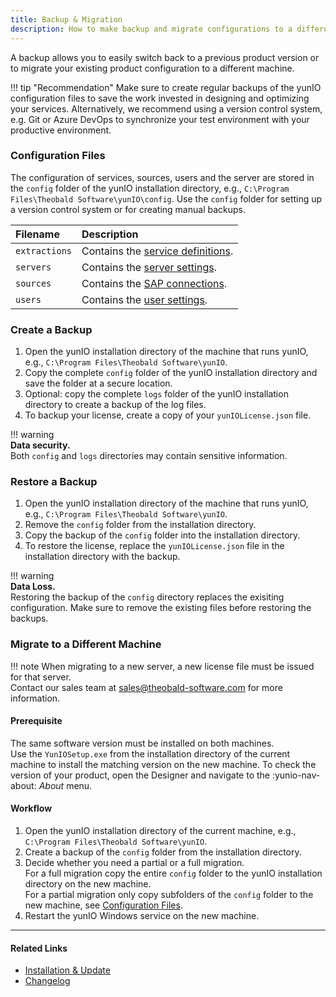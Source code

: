 ```yaml
---
title: Backup & Migration
description: How to make backup and migrate configurations to a different machine
---
```


A backup allows you to easily switch back to a previous product version or to migrate your existing product configuration to a different machine. 

!!! tip "Recommendation"
	Make sure to create regular backups of the yunIO configuration files to save the work invested in designing and optimizing your services.
    Alternatively, we recommend using a version control system, e.g. Git or Azure DevOps to synchronize your test environment with your productive environment.

### Configuration Files
The configuration of services, sources, users and the server are stored in the `config` folder of the yunIO installation directory, e.g., `C:\Program Files\Theobald Software\yunIO\config`.
Use the `config` folder for setting up a version control system or for creating manual backups.

|Filename      | Description                                                                                                                                                  |
|:-------------|:-------------------------------------------------------------------------------------------------------------------------------------------------------------|
|`extractions` |Contains the [service definitions](../../getting-started.md/#create-a-service).          |
|`servers`      |Contains the [server settings](../server-settings.md).                                                                                        |
|`sources`     |Contains the [SAP connections](../sap-connection/index.md).                                              |
|`users` |Contains the [user settings](../access-restrictions/user-management.md).|


### Create a Backup

1. Open the yunIO installation directory of the machine that runs yunIO, e.g., `C:\Program Files\Theobald Software\yunIO`.
2. Copy the complete `config` folder of the yunIO installation directory and save the folder at a secure location.
3. Optional: copy the complete `logs` folder of the yunIO installation directory to create a backup of the log files. 
4. To backup your license, create a copy of your `yunIOLicense.json` file.

!!! warning  
	**Data security.**<br>
    Both `config` and `logs` directories may contain sensitive information.

### Restore a Backup

1. Open the yunIO installation directory of the machine that runs yunIO, e.g., `C:\Program Files\Theobald Software\yunIO`.
2. Remove the `config` folder from the installation directory.
3. Copy the backup of the `config` folder into the installation directory.
4. To restore the license, replace the `yunIOLicense.json` file in the installation directory with the backup.

!!! warning  
	**Data Loss.**<br>
    Restoring the backup of the `config` directory replaces the exisiting configuration. Make sure to remove the existing files before restoring the backups.

### Migrate to a Different Machine

!!! note
    When migrating to a new server, a new license file must be issued for that server.<br>
    Contact our sales team at [sales@theobald-software.com](mailto:sales@theobald-software.com) for more information.

#### Prerequisite 
The same software version must be installed on both machines.<br>
Use the `YunIOSetup.exe` from the installation directory of the current machine to install the matching version on the new machine.
To check the version of your product, open the Designer and navigate to the :yunio-nav-about: *About* menu.

#### Workflow

1. Open the yunIO installation directory of the current machine, e.g., `C:\Program Files\Theobald Software\yunIO`.
2. Create a backup of the `config` folder from the installation directory.
3. Decide whether you need a partial or a full migration. <br> 
For a full migration copy the entire `config` folder to the yunIO installation directory on the new machine.<br>
For a partial migration only copy subfolders of the `config` folder to the new machine, see [Configuration Files](#configuration-files).
4. Restart the yunIO Windows service on the new machine.


****
#### Related Links
- [Installation & Update](installation-and-update.md)
- [Changelog](../../changelog.md)
